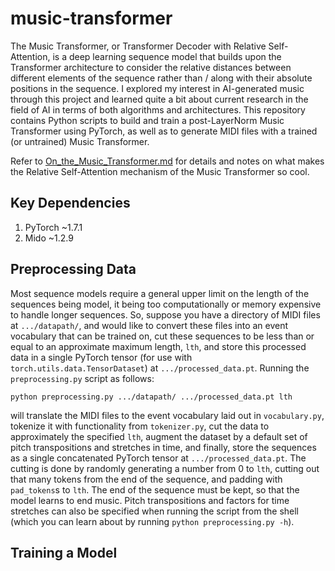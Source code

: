 # music-transformer

The Music Transformer, or Transformer Decoder with Relative Self-Attention, is a deep learning sequence model that builds upon the Transformer architecture to consider the relative distances between different elements of the sequence rather than / along with their absolute positions in the sequence. I explored my interest in AI-generated music through this project and learned quite a bit about current research in the field of AI in terms of both algorithms and architectures. This repository contains Python scripts to build and train a post-LayerNorm Music Transformer using PyTorch, as well as to generate MIDI files with a trained (or untrained) Music Transformer. 

Refer to [On_the_Music_Transformer.md](https://github.com/spectraldoy/music-transformer/blob/main/On_the_Music_Transformer.md) for details and notes on what makes the Relative Self-Attention mechanism of the Music Transformer so cool.

## Key Dependencies
1. PyTorch ~1.7.1
2. Mido ~1.2.9

## Preprocessing Data
Most sequence models require a general upper limit on the length of the sequences being model, it being too computationally or memory expensive to handle longer sequences. So, suppose you have a directory of MIDI files at `.../datapath/`, and would like to convert these files into an event vocabulary that can be trained on, cut these sequences to be less than or equal to an approximate maximum length, `lth`, and store this processed data in a single PyTorch tensor (for use with `torch.utils.data.TensorDataset`) at `.../processed_data.pt`. Running the `preprocessing.py` script as follows:
```shell
python preprocessing.py .../datapath/ .../processed_data.pt lth
```
will translate the MIDI files to the event vocabulary laid out in `vocabulary.py`, tokenize it with functionality from `tokenizer.py`, cut the data to approximately the specified `lth`, augment the dataset by a default set of pitch transpositions and stretches in time, and finally, store the sequences as a single concatenated PyTorch tensor at `.../processed_data.pt`. The cutting is done by randomly generating a number from 0 to `lth`, cutting out that many tokens from the end of the sequence, and padding with `pad_tokens`s to `lth`. The end of the sequence must be kept, so that the model learns to end music. Pitch transpositions and factors for time stretches can also be specified when running the script from the shell (which you can learn about by running `python preprocessing.py -h`).

## Training a Model
